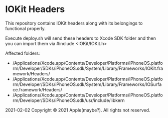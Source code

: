 # IOKit Headers

This repository contains IOKit headers along with its belongings to functional properly.

Execute deploy.sh will send these headers to Xcode SDK folder and then you can import them via #include <IOKit/IOKit.h>

Affected folders:

- /Applications/Xcode.app/Contents/Developer/Platforms/iPhoneOS.platform/Developer/SDKs/iPhoneOS.sdk/System/Library/Frameworks/IOKit.framework/Headers/
- /Applications/Xcode.app/Contents/Developer/Platforms/iPhoneOS.platform/Developer/SDKs/iPhoneOS.sdk/System/Library/Frameworks/IOSurface.framework/Headers/
- /Applications/Xcode.app/Contents/Developer/Platforms/iPhoneOS.platform/Developer/SDKs/iPhoneOS.sdk/usr/include/libkern

2021-02-02
Copyright © 2021 Apple(maybe?). All rights not reserved.
